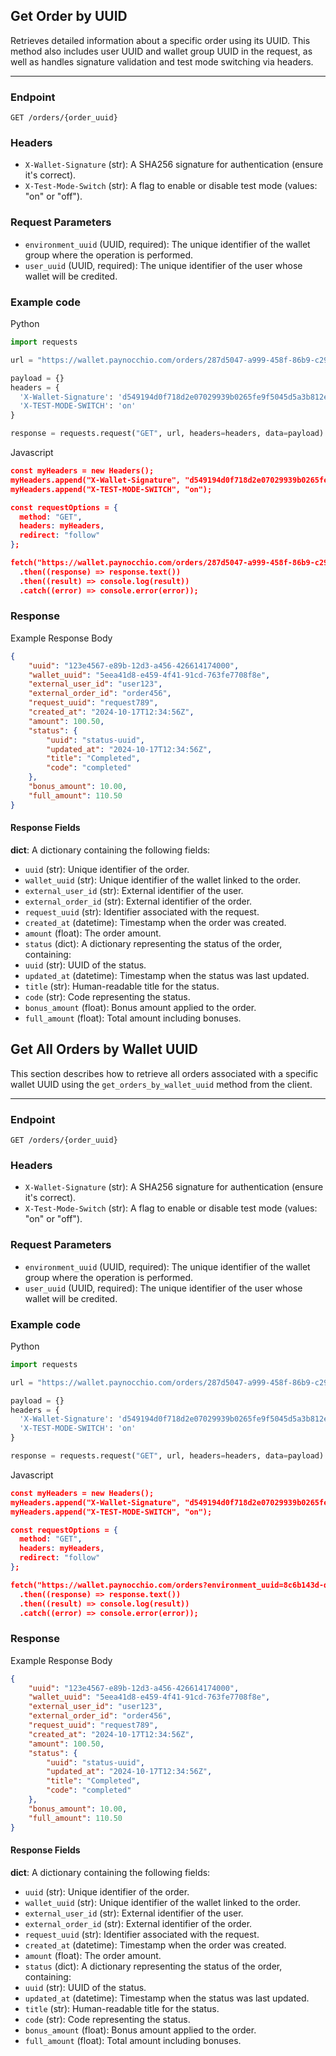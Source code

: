 ## Get Order by UUID

Retrieves detailed information about a specific order using its UUID. This method also includes user UUID and wallet group UUID in the request, as well as handles signature validation and test mode switching via headers.

---

### Endpoint
`GET /orders/{order_uuid}`

### Headers
- `X-Wallet-Signature` (str): A SHA256 signature for authentication (ensure it's correct).
- `X-Test-Mode-Switch` (str): A flag to enable or disable test mode (values: "on" or "off").


### Request Parameters
- `environment_uuid` (UUID, required): The unique identifier of the wallet group where the operation is performed.
- `user_uuid` (UUID, required): The unique identifier of the user whose wallet will be credited.

### Example code
Python
```python
import requests

url = "https://wallet.paynocchio.com/orders/287d5047-a999-458f-86b9-c29bdf8ed745?environment_uuid=8c6b143d-df21-42ee-8a53-c7f19b274982&user_uuid=450f6b66-f7d6-4f4b-a849-ddf3636778a6"

payload = {}
headers = {
  'X-Wallet-Signature': 'd549194d0f718d2e07029939b0265fe9f5045d5a3b812ec95c5f7b84544155f5',
  'X-TEST-MODE-SWITCH': 'on'
}

response = requests.request("GET", url, headers=headers, data=payload)
```
Javascript
```json
const myHeaders = new Headers();
myHeaders.append("X-Wallet-Signature", "d549194d0f718d2e07029939b0265fe9f5045d5a3b812ec95c5f7b84544155f5");
myHeaders.append("X-TEST-MODE-SWITCH", "on");

const requestOptions = {
  method: "GET",
  headers: myHeaders,
  redirect: "follow"
};

fetch("https://wallet.paynocchio.com/orders/287d5047-a999-458f-86b9-c29bdf8ed745?environment_uuid=8c6b143d-df21-42ee-8a53-c7f19b274982&user_uuid=450f6b66-f7d6-4f4b-a849-ddf3636778a6", requestOptions)
  .then((response) => response.text())
  .then((result) => console.log(result))
  .catch((error) => console.error(error));
```
### Response
Example Response Body
```json
{
    "uuid": "123e4567-e89b-12d3-a456-426614174000",
    "wallet_uuid": "5eea41d8-e459-4f41-91cd-763fe7708f8e",
    "external_user_id": "user123",
    "external_order_id": "order456",
    "request_uuid": "request789",
    "created_at": "2024-10-17T12:34:56Z",
    "amount": 100.50,
    "status": {
        "uuid": "status-uuid",
        "updated_at": "2024-10-17T12:34:56Z",
        "title": "Completed",
        "code": "completed"
    },
    "bonus_amount": 10.00,
    "full_amount": 110.50
}

```

#### Response Fields

**dict**: A dictionary containing the following fields:
* `uuid` (str): Unique identifier of the order.
* `wallet_uuid` (str): Unique identifier of the wallet linked to the order.
* `external_user_id` (str): External identifier of the user.
* `external_order_id` (str): External identifier of the order.
* `request_uuid` (str): Identifier associated with the request.
* `created_at` (datetime): Timestamp when the order was created.
* `amount` (float): The order amount.
* `status` (dict): A dictionary representing the status of the order, containing:
* `uuid` (str): UUID of the status.
* `updated_at` (datetime): Timestamp when the status was last updated.
* `title` (str): Human-readable title for the status.
* `code` (str): Code representing the status.
* `bonus_amount` (float): Bonus amount applied to the order.
* `full_amount` (float): Total amount including bonuses.


## Get All Orders by Wallet UUID

This section describes how to retrieve all orders associated with a specific wallet UUID using the `get_orders_by_wallet_uuid` method from the client.

---

### Endpoint
`GET /orders/{order_uuid}`

### Headers
- `X-Wallet-Signature` (str): A SHA256 signature for authentication (ensure it's correct).
- `X-Test-Mode-Switch` (str): A flag to enable or disable test mode (values: "on" or "off").


### Request Parameters
- `environment_uuid` (UUID, required): The unique identifier of the wallet group where the operation is performed.
- `user_uuid` (UUID, required): The unique identifier of the user whose wallet will be credited.

### Example code
Python
```python
import requests

url = "https://wallet.paynocchio.com/orders/287d5047-a999-458f-86b9-c29bdf8ed745?environment_uuid=8c6b143d-df21-42ee-8a53-c7f19b274982&user_uuid=450f6b66-f7d6-4f4b-a849-ddf3636778a6"

payload = {}
headers = {
  'X-Wallet-Signature': 'd549194d0f718d2e07029939b0265fe9f5045d5a3b812ec95c5f7b84544155f5',
  'X-TEST-MODE-SWITCH': 'on'
}

response = requests.request("GET", url, headers=headers, data=payload)
```
Javascript
```json
const myHeaders = new Headers();
myHeaders.append("X-Wallet-Signature", "d549194d0f718d2e07029939b0265fe9f5045d5a3b812ec95c5f7b84544155f5");
myHeaders.append("X-TEST-MODE-SWITCH", "on");

const requestOptions = {
  method: "GET",
  headers: myHeaders,
  redirect: "follow"
};

fetch("https://wallet.paynocchio.com/orders?environment_uuid=8c6b143d-df21-42ee-8a53-c7f19b274982&wallet_uuid=57b3809f-a80a-4fee-829a-35424213e943&user_uuid=450f6b66-f7d6-4f4b-a849-ddf3636778a6", requestOptions)
  .then((response) => response.text())
  .then((result) => console.log(result))
  .catch((error) => console.error(error));
```
### Response
Example Response Body
```json
{
    "uuid": "123e4567-e89b-12d3-a456-426614174000",
    "wallet_uuid": "5eea41d8-e459-4f41-91cd-763fe7708f8e",
    "external_user_id": "user123",
    "external_order_id": "order456",
    "request_uuid": "request789",
    "created_at": "2024-10-17T12:34:56Z",
    "amount": 100.50,
    "status": {
        "uuid": "status-uuid",
        "updated_at": "2024-10-17T12:34:56Z",
        "title": "Completed",
        "code": "completed"
    },
    "bonus_amount": 10.00,
    "full_amount": 110.50
}

```

#### Response Fields

**dict**: A dictionary containing the following fields:
* `uuid` (str): Unique identifier of the order.
* `wallet_uuid` (str): Unique identifier of the wallet linked to the order.
* `external_user_id` (str): External identifier of the user.
* `external_order_id` (str): External identifier of the order.
* `request_uuid` (str): Identifier associated with the request.
* `created_at` (datetime): Timestamp when the order was created.
* `amount` (float): The order amount.
* `status` (dict): A dictionary representing the status of the order, containing:
* `uuid` (str): UUID of the status.
* `updated_at` (datetime): Timestamp when the status was last updated.
* `title` (str): Human-readable title for the status.
* `code` (str): Code representing the status.
* `bonus_amount` (float): Bonus amount applied to the order.
* `full_amount` (float): Total amount including bonuses.